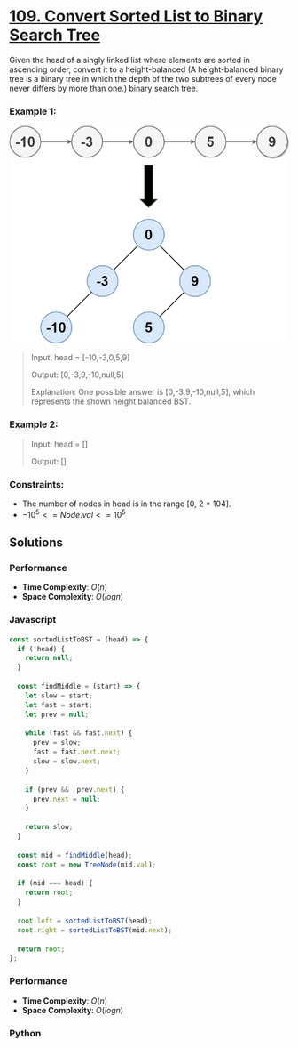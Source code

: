# [109. Convert Sorted List to Binary Search Tree](https://leetcode.com/problems/convert-sorted-list-to-binary-search-tree/description)

Given the head of a singly linked list where elements are sorted in ascending order, convert it to a height-balanced (A height-balanced binary tree is a binary tree in which the depth of the two subtrees of every node never differs by more than one.) binary search tree.


### Example 1:
![](./images/linked.jpg)
> Input: head = [-10,-3,0,5,9]
>
> Output: [0,-3,9,-10,null,5]
>
> Explanation: One possible answer is [0,-3,9,-10,null,5], which represents the shown height balanced BST.


### Example 2:
> Input: head = []
>
> Output: []
 

### Constraints:
- The number of nodes in head is in the range [0, 2 * 104].
- $-10^{5} <= Node.val <= 10^{5}$


## Solutions

### Performance

- **Time Complexity**: $O(n)$
- **Space Complexity**: $O(log n)$

### Javascript
```javascript
const sortedListToBST = (head) => {
  if (!head) {
    return null;
  }

  const findMiddle = (start) => {
    let slow = start;
    let fast = start;
    let prev = null;

    while (fast && fast.next) {
      prev = slow;
      fast = fast.next.next;
      slow = slow.next;
    }
    
    if (prev &&  prev.next) {
      prev.next = null;
    }

    return slow;
  }

  const mid = findMiddle(head);
  const root = new TreeNode(mid.val);

  if (mid === head) {
    return root;
  }

  root.left = sortedListToBST(head);
  root.right = sortedListToBST(mid.next);

  return root;
};
```

### Performance

- **Time Complexity**: $O(n)$
- **Space Complexity**: $O(log n)$

### Python
```python

```